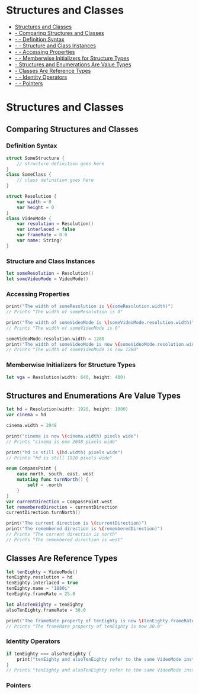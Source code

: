# Structures and Classes
* [Structures and Classes](../master/chapters/ClassesAndStructures.md#structures-and-classes)
* [ - Comparing Structures and Classes](../master/chapters/ClassesAndStructures.md#comparing-structures-and-classes)
* [ - - Definition Syntax](../chapters/ClassesAndStructures.md#definition-syntax)
* [ - - Structure and Class Instances](../chapters/ClassesAndStructures.md#structure-and-class-instances)
* [ - - Accessing Properties](../chapters/ClassesAndStructures.md#accessing-properties)
* [ - - Memberwise Initializers for Structure Types](../chapters/ClassesAndStructures.md#memberwise-initializers-for-structure-types)
* [ - Structures and Enumerations Are Value Types](../master/chapters/ClassesAndStructures.md#structures-and-enumerations-are-value-types)
* [ - Classes Are Reference Types](../master/chapters/ClassesAndStructures.md#classes-are-reference-types)
* [ - - Identity Operators](../chapters/ClassesAndStructures.md#identity-operators)
* [ - - Pointers](../chapters/ClassesAndStructures.md#pointers)

# Structures and Classes

## Comparing Structures and Classes

### Definition Syntax

```Swift
struct SomeStructure {
    // structure definition goes here
}
class SomeClass {
    // class definition goes here
}
```

```Swift
struct Resolution {
    var width = 0
    var height = 0
}
class VideoMode {
    var resolution = Resolution()
    var interlaced = false
    var frameRate = 0.0
    var name: String?
}
```

### Structure and Class Instances

```Swift
let someResolution = Resolution()
let someVideoMode = VideoMode()
```

### Accessing Properties

```Swift
print("The width of someResolution is \(someResolution.width)")
// Prints "The width of someResolution is 0"
```

```Swift
print("The width of someVideoMode is \(someVideoMode.resolution.width)")
// Prints "The width of someVideoMode is 0"
```

```Swift
someVideoMode.resolution.width = 1280
print("The width of someVideoMode is now \(someVideoMode.resolution.width)")
// Prints "The width of someVideoMode is now 1280"
```

### Memberwise Initializers for Structure Types

```Swift
let vga = Resolution(width: 640, height: 480)
```

## Structures and Enumerations Are Value Types

```Swift
let hd = Resolution(width: 1920, height: 1080)
var cinema = hd
```

```Swift
cinema.width = 2048
```

```Swift
print("cinema is now \(cinema.width) pixels wide")
// Prints "cinema is now 2048 pixels wide"
```

```Swift
print("hd is still \(hd.width) pixels wide")
// Prints "hd is still 1920 pixels wide"
```

```Swift
enum CompassPoint {
    case north, south, east, west
    mutating func turnNorth() {
        self = .north
    }
}
var currentDirection = CompassPoint.west
let rememberedDirection = currentDirection
currentDirection.turnNorth()

print("The current direction is \(currentDirection)")
print("The remembered direction is \(rememberedDirection)")
// Prints "The current direction is north"
// Prints "The remembered direction is west"
```

## Classes Are Reference Types

```Swift
let tenEighty = VideoMode()
tenEighty.resolution = hd
tenEighty.interlaced = true
tenEighty.name = "1080i"
tenEighty.frameRate = 25.0
```

```Swift
let alsoTenEighty = tenEighty
alsoTenEighty.frameRate = 30.0
```

```Swift
print("The frameRate property of tenEighty is now \(tenEighty.frameRate)")
// Prints "The frameRate property of tenEighty is now 30.0"
```

### Identity Operators

```Swift
if tenEighty === alsoTenEighty {
    print("tenEighty and alsoTenEighty refer to the same VideoMode instance.")
}
// Prints "tenEighty and alsoTenEighty refer to the same VideoMode instance."
```

### Pointers

